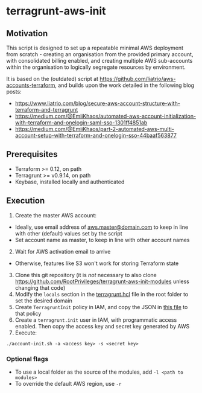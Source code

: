 # terragrunt-aws-init

## Motivation

This script is designed to set up a repeatable minimal AWS deployment from scratch - creating an organisation from the provided primary account, with consolidated billing enabled, and creating multiple AWS sub-accounts within the organisation to logically segregate resources by environment.

It is based on the (outdated) script at https://github.com/liatrio/aws-accounts-terraform, and builds upon the work detailed in the following blog posts:

- https://www.liatrio.com/blog/secure-aws-account-structure-with-terraform-and-terragrunt
- https://medium.com/@EmiiKhaos/automated-aws-account-initialization-with-terraform-and-onelogin-saml-sso-1301ff4851ab
- https://medium.com/@EmiiKhaos/part-2-automated-aws-multi-account-setup-with-terraform-and-onelogin-sso-44baaf563877

## Prerequisites

- Terraform >= 0.12, on path
- Terragrunt >= v0.9.14, on path
- Keybase, installed locally and authenticated

## Execution

1. Create the master AWS account:

- Ideally, use email address of aws.master@domain.com to keep in line with other (default) values set by the script
- Set account name as master, to keep in line with other account names

2. Wait for AWS activation email to arrive

- Otherwise, features like S3 won't work for storing Terraform state

3. Clone this git repository (it is _not_ necessary to also clone https://github.com/RootPrivileges/terragrunt-aws-init-modules unless changing that code)
4. Modify the `locals` section in the [terragrunt.hcl](terragrunt.hcl) file in the root folder to set the desired domain
5. Create `TerragruntInit` policy in IAM, and copy the JSON in [this file](TerragruntInit-IAM-Policy.txt) to that policy
6. Create a `terragrunt.init` user in IAM, with programmatic access enabled. Then copy the access key and secret key generated by AWS
7. Execute:

```
./account-init.sh -a <access key> -s <secret key>
```

### Optional flags

- To use a local folder as the source of the modules, add `-l <path to modules>`
- To override the default AWS region, use `-r`
